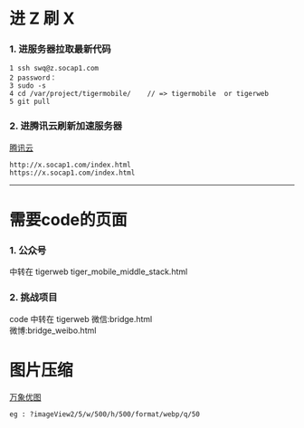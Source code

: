# 进 Z 刷 X

### 1. 进服务器拉取最新代码

    1 ssh swq@z.socap1.com
    2 password：
    3 sudo -s
	4 cd /var/project/tigermobile/    // => tigermobile  or tigerweb
    5 git pull

### 2. 进腾讯云刷新加速服务器

[腾讯云](https://console.cloud.tencent.com/cdn/refresh)

    http://x.socap1.com/index.html
    https://x.socap1.com/index.html


---

# 需要code的页面

### 1. 公众号

中转在  tigerweb tiger_mobile_middle_stack.html
            
### 2. 挑战项目 

code 中转在  tigerweb 
    微信:bridge.html  
    微博:bridge_weibo.html  



# 图片压缩

[万象优图](http://coach-10061631.image.myqcloud.com/71fe0138-1333-4939-aa3d-63c397bec5c5?imageView2/5/w/200/h/200/format/yjpeg/q/10)

    eg : ?imageView2/5/w/500/h/500/format/webp/q/50